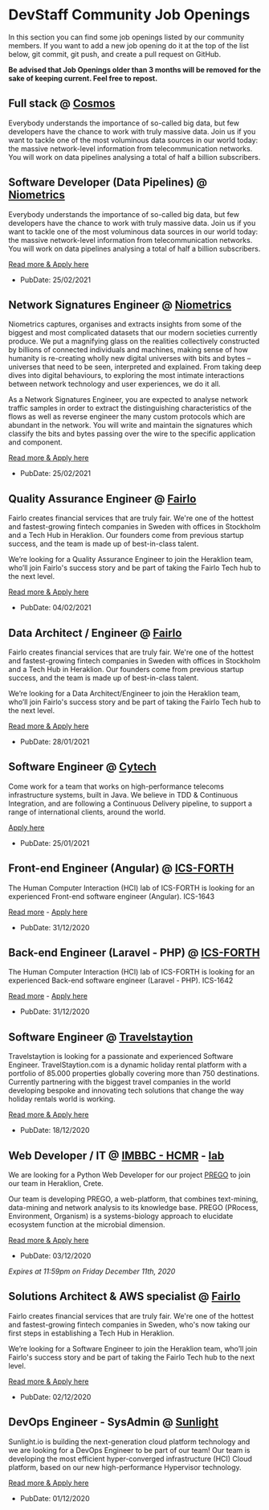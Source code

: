# DevStaff Community Job Openings

In this section you can find some job openings listed by our community members. If you want to add a new job opening do it at the top of the list below, git commit, git push, and create a pull request on GitHub.

__Be advised that Job Openings older than 3 months will be removed for the sake of keeping current. Feel free to repost.__

## Full stack @ [Cosmos](https://www.niometrics.com)

Everybody understands the importance of so-called big data, but few developers have the chance to work with truly massive data. Join us if you want to tackle one of the most voluminous data sources in our world today: the massive network-level information from telecommunication networks. You will work on data pipelines analysing a total of half a billion subscribers.

## Software Developer (Data Pipelines) @ [Niometrics](https://www.niometrics.com)

Everybody understands the importance of so-called big data, but few developers have the chance to work with truly massive data. Join us if you want to tackle one of the most voluminous data sources in our world today: the massive network-level information from telecommunication networks. You will work on data pipelines analysing a total of half a billion subscribers.

[Read more & Apply here](https://www.niometrics.com/job/software-developer-data-pipelines-athens/)

* PubDate: 25/02/2021

## Network Signatures Engineer @ [Niometrics](https://www.niometrics.com)

Niometrics captures, organises and extracts insights from some of the biggest and most complicated datasets that our modern societies currently produce. We put a magnifying glass on the realities collectively constructed by billions of connected individuals and machines, making sense of how humanity is re-creating wholly new digital universes with bits and bytes – universes that need to be seen, interpreted and explained. From taking deep dives into digital behaviours, to exploring the most intimate interactions between network technology and user experiences, we do it all.

As a Network Signatures Engineer, you are expected to analyse network traffic samples in order to extract the distinguishing characteristics of the flows as well as reverse engineer the many custom protocols which are abundant in the network. You will write and maintain the signatures which classify the bits and bytes passing over the wire to the specific application and component.

[Read more & Apply here](https://www.niometrics.com/job/network-signatures-engineer-athens/)

* PubDate: 25/02/2021

## Quality Assurance Engineer @ [Fairlo](https://www.fairlo.se)

Fairlo creates financial services that are truly fair. We're one of the hottest and fastest-growing fintech companies in Sweden with offices in Stockholm and a Tech Hub in Heraklion. Our founders come from previous startup success, and the team is made up of best-in-class talent.  

We’re looking for a Quality Assurance Engineer to join the Heraklion team, who’ll join Fairlo's success story and be part of taking the Fairlo Tech hub to the next level.

[Read more & Apply here](https://careers.fairlo.se/jobs/1065907-quality-assurance-engineer)

* PubDate: 04/02/2021

## Data Architect / Engineer @ [Fairlo](https://www.fairlo.se)

Fairlo creates financial services that are truly fair. We're one of the hottest and fastest-growing fintech companies in Sweden with offices in Stockholm and a Tech Hub in Heraklion. Our founders come from previous startup success, and the team is made up of best-in-class talent.  

We’re looking for a Data Architect/Engineer to join the Heraklion team, who’ll join Fairlo's success story and be part of taking the Fairlo Tech hub to the next level.

[Read more & Apply here](https://careers.fairlo.se/jobs/1059232-data-architect-engineer)

* PubDate: 28/01/2021

## Software Engineer @ [Cytech](https://www.cytechmobile.com)

Come work for a team that works on high-performance telecoms infrastructure systems, built in Java. We believe in TDD & Continuous Integration, and are following a Continuous Delivery pipeline, to support a range of international clients, around the world.

[Apply here](https://apply.workable.com/cytech/j/E62D2AA030/)

* PubDate: 25/01/2021


## Front-end Engineer (Angular) @ [ICS-FORTH](https://www.ics.forth.gr)

The Human Computer Interaction (HCI) lab of ICS-FORTH is looking for an experienced Front-end software engineer (Angular). ICS-1643

[Read more](https://jobs.ics.forth.gr/job_opportunities/1643_GR_ADA_ICS-1643_%CE%A0%CF%81%CE%BF%CE%BA%CE%AE%CF%81%CF%85%CE%BE%CE%B7_%CE%B8%CE%AD%CF%83%CE%B7%CF%82_%CE%9C%CE%B7%CF%87%CE%B1%CE%BD%CE%B9%CE%BA%CE%BF%CF%8D_%CE%9B%CE%BF%CE%B3%CE%B9%CF%83%CE%BC%CE%B9%CE%BA%CE%BF%CF%8D_DestinationCrete-Dec2020_64%CE%9C%CE%93469%CE%97%CE%9A%CE%A5-%CE%A6%CE%94%CE%A6.pdf) - 
[Apply here](https://jobs.ics.forth.gr/apply.php?l=e&possition_id=1643)

* PubDate: 31/12/2020

## Back-end Engineer (Laravel - PHP) @ [ICS-FORTH](https://www.ics.forth.gr)

The Human Computer Interaction (HCI) lab of ICS-FORTH is looking for an experienced Back-end software engineer (Laravel - PHP). ICS-1642

[Read more](https://jobs.ics.forth.gr/job_opportunities/1642_GR_ADA_ICS-1642_%CE%A0%CF%81%CE%BF%CE%BA%CE%AE%CF%81%CF%85%CE%BE%CE%B7_%CE%9C%CE%B7%CF%87%CE%B1%CE%BD%CE%B9%CE%BA%CF%8C%CF%82_%CE%9B%CE%BF%CE%B3%CE%B9%CF%83%CE%BC%CE%B9%CE%BA%CE%BF%CF%8D-%CE%95%CE%A3%CE%A900137-Dec2020_9%CE%A11%CE%92469%CE%97%CE%9A%CE%A5-%CE%96%CE%A7%CE%94.pdf) - 
[Apply here](https://jobs.ics.forth.gr/apply.php?l=e&possition_id=1642)

* PubDate: 31/12/2020

## Software Engineer @ [Travelstaytion](https://www.travelstaytion.com)

Travelstaytion is looking for a passionate and experienced Software Engineer.
TravelStaytion.com is a dynamic holiday rental platform with a portfolio of 85.000 properties globally covering more than 750 destinations. Currently partnering with the biggest travel companies in the world developing bespoke and innovating tech solutions that change the way holiday rentals world is working.

[Read more & Apply here](https://apply.workable.com/staytion-ltd/j/AD6B9268C5/)

* PubDate: 18/12/2020

## Web Developer / IT @ [IMBBC - HCMR](https://imbbc.hcmr.gr) - [lab](http://lab42open.hcmr.gr)

We are looking for a Python Web Developer for our project [PREGO](http://prego.hcmr.gr) to join our team in Heraklion, Crete. 

Our team is developing PREGO, a web-platform, that combines text-mining, data-mining and network analysis to its knowledge base. PREGO (PRocess, Environment, Organism) is a systems-biology approach to elucidate ecosystem function at the microbial dimension.

[Read more & Apply here](https://calls.hcmr.gr/προκήρυξη-για-την-πρόσληψη-ενός-1-ατόμ-206/)

* PubDate: 03/12/2020

*Expires at 11:59pm on Friday December 11th, 2020*

## Solutions Architect & AWS specialist @ [Fairlo](https://www.fairlo.se)

Fairlo creates financial services that are truly fair. We're one of the hottest and fastest-growing fintech companies in Sweden, who's now taking our first steps in establishing a Tech Hub in Heraklion.  

We’re looking for a Software Engineer to join the Heraklion team, who’ll join Fairlo's success story and be part of taking the Fairlo Tech hub to the next level.

[Read more & Apply here](https://careers.fairlo.se/jobs/983178-solutions-architect-aws-specialist)

* PubDate: 02/12/2020

## DevOps Engineer - SysAdmin @ [Sunlight](https://sunlight.io)

Sunlight.io is building the next-generation cloud platform technology and we are looking for a DevOps Engineer to be part of our team! Our team is developing the most efficient hyper-converged infrastructure (HCI) Cloud platform, based on our new high-performance Hypervisor technology. 

[Read more & Apply here](https://sunlight.zohorecruit.com/jobs/Careers/551923000000405081/DevOps-Engineer---SysAdmin?source=CareerSite)

* PubDate: 01/12/2020
